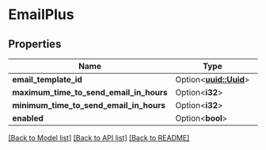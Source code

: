 # EmailPlus

## Properties

Name | Type | Description | Notes
------------ | ------------- | ------------- | -------------
**email_template_id** | Option<[**uuid::Uuid**](uuid::Uuid.md)> |  | [optional]
**maximum_time_to_send_email_in_hours** | Option<**i32**> |  | [optional]
**minimum_time_to_send_email_in_hours** | Option<**i32**> |  | [optional]
**enabled** | Option<**bool**> |  | [optional]

[[Back to Model list]](../README.md#documentation-for-models) [[Back to API list]](../README.md#documentation-for-api-endpoints) [[Back to README]](../README.md)


